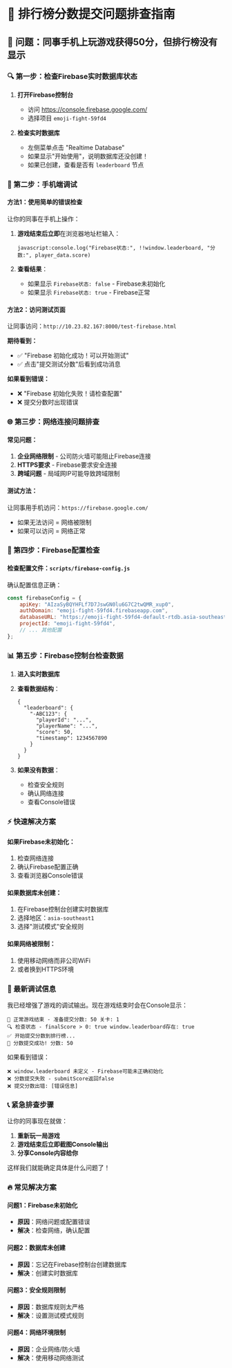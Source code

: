 # 🚨 排行榜分数提交问题排查指南

## 📱 问题：同事手机上玩游戏获得50分，但排行榜没有显示

### 🔍 第一步：检查Firebase实时数据库状态

1. **打开Firebase控制台**
   - 访问 https://console.firebase.google.com/
   - 选择项目 `emoji-fight-59fd4`

2. **检查实时数据库**
   - 左侧菜单点击 "Realtime Database"
   - 如果显示"开始使用"，说明数据库还没创建！
   - 如果已创建，查看是否有 `leaderboard` 节点

### 📱 第二步：手机端调试

#### 方法1：使用简单的错误检查
让你的同事在手机上操作：

1. **游戏结束后立即**在浏览器地址栏输入：
   ```
   javascript:console.log("Firebase状态:", !!window.leaderboard, "分数:", player_data.score)
   ```

2. **查看结果**：
   - 如果显示 `Firebase状态: false` - Firebase未初始化
   - 如果显示 `Firebase状态: true` - Firebase正常

#### 方法2：访问测试页面
让同事访问：`http://10.23.82.167:8000/test-firebase.html`

**期待看到：**
- ✅ "Firebase 初始化成功！可以开始测试"
- ✅ 点击"提交测试分数"后看到成功消息

**如果看到错误：**
- ❌ "Firebase 初始化失败！请检查配置"
- ❌ 提交分数时出现错误

### 🌐 第三步：网络连接问题排查

#### 常见问题：
1. **企业网络限制** - 公司防火墙可能阻止Firebase连接
2. **HTTPS要求** - Firebase要求安全连接
3. **跨域问题** - 局域网IP可能导致跨域限制

#### 测试方法：
让同事用手机访问：`https://firebase.google.com/`
- 如果无法访问 = 网络被限制
- 如果可以访问 = 网络正常

### 🔧 第四步：Firebase配置检查

#### 检查配置文件：`scripts/firebase-config.js`
确认配置信息正确：
```javascript
const firebaseConfig = {
    apiKey: "AIzaSyBQYHFLf7D7JswGN0lu6G7C2twQMR_xup0",
    authDomain: "emoji-fight-59fd4.firebaseapp.com",
    databaseURL: "https://emoji-fight-59fd4-default-rtdb.asia-southeast1.firebasedatabase.app/",
    projectId: "emoji-fight-59fd4",
    // ... 其他配置
};
```

### 📊 第五步：Firebase控制台检查数据

1. **进入实时数据库**
2. **查看数据结构**：
   ```
   {
     "leaderboard": {
       "-ABC123": {
         "playerId": "...",
         "playerName": "...",
         "score": 50,
         "timestamp": 1234567890
       }
     }
   }
   ```

3. **如果没有数据**：
   - 检查安全规则
   - 确认网络连接
   - 查看Console错误

### ⚡ 快速解决方案

#### 如果Firebase未初始化：
1. 检查网络连接
2. 确认Firebase配置正确
3. 查看浏览器Console错误

#### 如果数据库未创建：
1. 在Firebase控制台创建实时数据库
2. 选择地区：`asia-southeast1`
3. 选择"测试模式"安全规则

#### 如果网络被限制：
1. 使用移动网络而非公司WiFi
2. 或者换到HTTPS环境

### 🎯 最新调试信息

我已经增强了游戏的调试输出。现在游戏结束时会在Console显示：

```
🎯 正常游戏结束 - 准备提交分数: 50 关卡: 1
🔍 检查状态 - finalScore > 0: true window.leaderboard存在: true
✅ 开始提交分数到排行榜...
🎉 分数提交成功! 分数: 50
```

如果看到错误：
```
❌ window.leaderboard 未定义 - Firebase可能未正确初始化
❌ 分数提交失败 - submitScore返回false
❌ 提交分数出错: [错误信息]
```

### 📞 紧急排查步骤

让你的同事现在就做：

1. **重新玩一局游戏**
2. **游戏结束后立即截图Console输出**
3. **分享Console内容给你**

这样我们就能确定具体是什么问题了！

### 🔥 常见解决方案

#### 问题1：Firebase未初始化
- **原因**：网络问题或配置错误
- **解决**：检查网络，确认配置

#### 问题2：数据库未创建  
- **原因**：忘记在Firebase控制台创建数据库
- **解决**：创建实时数据库

#### 问题3：安全规则限制
- **原因**：数据库规则太严格
- **解决**：设置测试模式规则

#### 问题4：网络环境限制
- **原因**：企业网络/防火墙
- **解决**：使用移动网络测试 